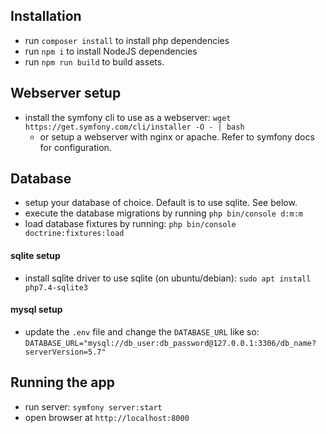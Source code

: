 ## Installation
- run `composer install` to install php dependencies
- run `npm i` to install NodeJS dependencies
- run `npm run build` to build assets.

## Webserver setup
- install the symfony cli to use as a webserver: `wget https://get.symfony.com/cli/installer -O - | bash`
  - or setup a webserver with nginx or apache. Refer to symfony docs for configuration. 

## Database
- setup your database of choice. Default is to use sqlite. See below.
- execute the database migrations by running `php bin/console d:m:m`
- load database fixtures by running: `php bin/console doctrine:fixtures:load`

#### sqlite setup
- install sqlite driver to use sqlite (on ubuntu/debian): `sudo apt install php7.4-sqlite3`

#### mysql setup
- update the `.env` file and change the `DATABASE_URL` like so: `DATABASE_URL="mysql://db_user:db_password@127.0.0.1:3306/db_name?serverVersion=5.7"` 

## Running the app
- run server: `symfony server:start`
- open browser at `http://localhost:8000`
